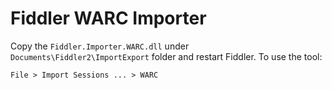 # Fiddler WARC Importer

Copy the `Fiddler.Importer.WARC.dll` under `Documents\Fiddler2\ImportExport` folder and restart Fiddler.  To use the tool:

```
File > Import Sessions ... > WARC
```
